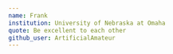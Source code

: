 ```yaml
---
name: Frank
institution: University of Nebraska at Omaha
quote: Be excellent to each other
github_user: ArtificialAmateur
---
```


